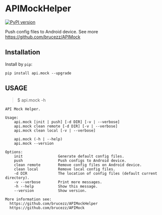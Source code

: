 # APIMockHelper

[![PyPI version](https://badge.fury.io/py/api.mock.svg)](https://pypi.python.org/pypi/api.mock/1.0.4)

Push config files to Android device. See more https://github.com/brucezz/APIMock

## Installation

Install by `pip`:

```
pip install api.mock --upgrade
```

## USAGE

> $ api.mock -h

```
API Mock Helper.

Usage:
    api.mock [init | push] [-d DIR] [-v | --verbose]
    api.mock clean remote [-d DIR] [-v | --verbose]
    api.mock clean local [-v | --verbose]

    api.mock (-h | --help)
    api.mock --version

Options:
    init                Generate default config files.
    push                Push configs to Android device.
    clean remote        Remove config files on Android device.
    clean local         Remove local config files.
    -d DIR              The location of config files (default current directory).
    -v --verbose        Print more messages.
    -h --help           Show this message.
    --version           Show version.

More information see:
  https://github.com/brucezz/APIMockHelper
  https://github.com/brucezz/APIMock


```